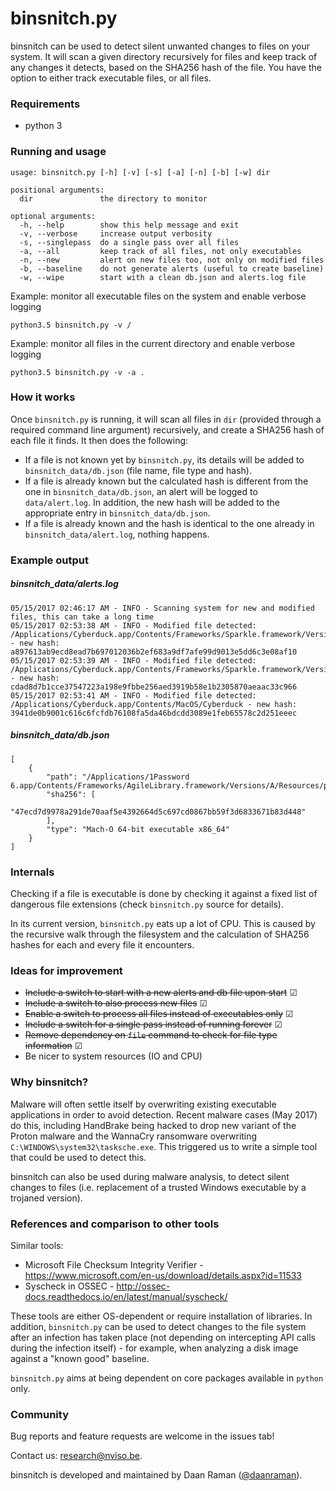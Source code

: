 # binsnitch.py
binsnitch can be used to detect silent unwanted changes to files on your system.
It will scan a given directory recursively for files and keep track of any changes it detects, based on the SHA256 hash of the file.
You have the option to either track executable files, or all files.

### Requirements
- python 3

### Running and usage
```
usage: binsnitch.py [-h] [-v] [-s] [-a] [-n] [-b] [-w] dir

positional arguments:
  dir               the directory to monitor

optional arguments:
  -h, --help        show this help message and exit
  -v, --verbose     increase output verbosity
  -s, --singlepass  do a single pass over all files
  -a, --all         keep track of all files, not only executables
  -n, --new         alert on new files too, not only on modified files
  -b, --baseline    do not generate alerts (useful to create baseline)
  -w, --wipe        start with a clean db.json and alerts.log file
```

Example: monitor all executable files on the system and enable verbose logging

```
python3.5 binsnitch.py -v / 
```

Example: monitor all files in the current directory and enable verbose logging

```
python3.5 binsnitch.py -v -a . 
```

### How it works
Once ``binsnitch.py`` is running, it will scan all files in ``dir`` (provided through a required command line argument) recursively, and create a SHA256 hash of each file it finds. It then does the following:
- If a file is not known yet by ``binsnitch.py``, its details will be added to ``binsnitch_data/db.json`` (file name, file type and hash).
- If a file is already known but the calculated hash is different from the one in ``binsnitch_data/db.json``, an alert will be logged to ``data/alert.log``. In addition, the new hash will be added to the appropriate entry in ``binsnitch_data/db.json``.
- If a file is already known and the hash is identical to the one already in ``binsnitch_data/alert.log``, nothing happens.

### Example output

##### binsnitch_data/alerts.log
```
05/15/2017 02:46:17 AM - INFO - Scanning system for new and modified files, this can take a long time
05/15/2017 02:53:38 AM - INFO - Modified file detected: /Applications/Cyberduck.app/Contents/Frameworks/Sparkle.framework/Versions/A/Resources/Autoupdate.app/Contents/MacOS/Autoupdate - new hash: a897613ab9ecd8ead7b697012036b2ef683a9df7afe99d9013e5dd6c3e08af10
05/15/2017 02:53:39 AM - INFO - Modified file detected: /Applications/Cyberduck.app/Contents/Frameworks/Sparkle.framework/Versions/A/Resources/Autoupdate.app/Contents/MacOS/fileop - new hash: cdad8d7b1cce37547223a198e9fbbe256aed3919b58e1b2305870aeaac33c966
05/15/2017 02:53:41 AM - INFO - Modified file detected: /Applications/Cyberduck.app/Contents/MacOS/Cyberduck - new hash: 3941de0b9001c616c6fcfdb76108fa5da46bdcdd3089e1feb65578c2d251eeec
```

##### binsnitch_data/db.json

```
[
    {
        "path": "/Applications/1Password 6.app/Contents/Frameworks/AgileLibrary.framework/Versions/A/Resources/pngquant",
        "sha256": [
            "47ecd7d9978a291de70aaf5e4392664d5c697cd0867bb59f3d6833671b83d448"
        ],
        "type": "Mach-O 64-bit executable x86_64"
    }
]
```

### Internals
Checking if a file is executable is done by checking it against a fixed list of dangerous file extensions (check ``binsnitch.py`` source for details).

In its current version, ``binsnitch.py`` eats up a lot of CPU. This is caused by the recursive walk through the filesystem and the calculation of SHA256 hashes for each and every file it encounters.

### Ideas for improvement

- ~~Include a switch to start with a new alerts and db file upon start~~ ☑
- ~~Include a switch to also process new files~~ ☑
- ~~Enable a switch to process all files instead of executables only~~ ☑
- ~~Include a switch for a single pass instead of running forever~~ ☑
- ~~Remove dependency on ``file`` command to check for file type information~~ ☑
- Be nicer to system resources (IO and CPU)

### Why binsnitch?

Malware will often settle itself by overwriting existing executable applications in order to avoid detection.
Recent malware cases (May 2017) do this, including HandBrake being hacked to drop new variant of the Proton malware and the WannaCry ransomware overwriting ``C:\WINDOWS\system32\tasksche.exe``.
This triggered us to write a simple tool that could be used to detect this.

binsnitch can also be used during malware analysis, to detect silent changes to files (i.e. replacement of a trusted Windows executable by a trojaned version).

### References and comparison to other tools

Similar tools:
- Microsoft File Checksum Integrity Verifier - https://www.microsoft.com/en-us/download/details.aspx?id=11533
- Syscheck in OSSEC - http://ossec-docs.readthedocs.io/en/latest/manual/syscheck/

These tools are either OS-dependent or require installation of libraries. In addition, ``binsnitch.py`` can be used to detect changes to the file system after an infection has taken place  (not depending on intercepting API calls during the infection itself) - for example, when analyzing a disk image against a "known good" baseline.

``binsnitch.py`` aims at being dependent on core packages available in ``python`` only.

### Community

Bug reports and feature requests are welcome in the issues tab!

Contact us: research@nviso.be.

binsnitch is developed and maintained by Daan Raman ([@daanraman](https://twitter.com/daanraman)).


